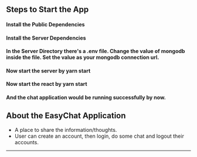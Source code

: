 ## Steps to Start the App

#### Install the Public Dependencies
#### Install the Server Dependencies
#### In the Server Directory there's a .env file. Change the value of mongodb inside the file. Set the value as your mongodb connection url.
#### Now start the server by yarn start
#### Now start the react by yarn start
#### And the chat application would be running successfully by now.

## About the EasyChat Application

- A place to share the information/thoughts.
- User can create an account, then login, do some chat and logout their accounts.

---


